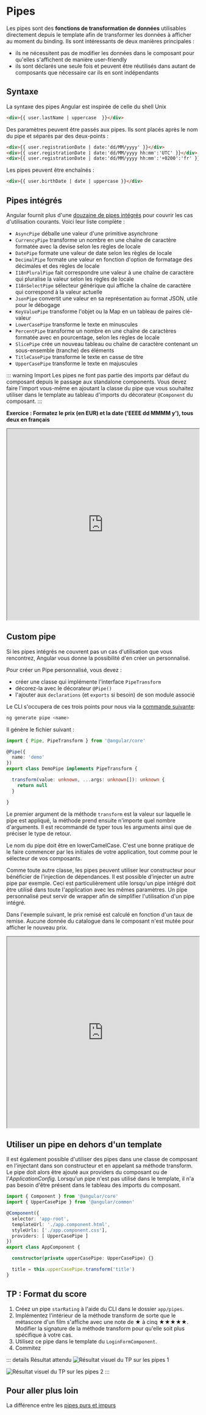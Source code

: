# Pipes

Les pipes sont des **fonctions de transformation de données** utilisables directement depuis le template afin de transformer les données à afficher au moment du binding. Ils sont intéressants de deux manières principales :
- ils ne nécessitent pas de modifier les données dans le composant pour qu'elles s'affichent de manière user-friendly
- ils sont déclarés une seule fois et peuvent être réutilisés dans autant de composants que nécessaire car ils en sont indépendants
  
## Syntaxe

La syntaxe des pipes Angular est inspirée de celle du shell Unix

```html
<div>{{ user.lastName | uppercase  }}</div>
```

Des paramètres peuvent être passés aux pipes. Ils sont placés après le nom du pipe et séparés par des deux-points :

```html
<div>{{ user.registrationDate | date:'dd/MM/yyyy' }}</div>
<div>{{ user.registrationDate | date:'dd/MM/yyyy hh:mm':'UTC' }}</div>
<div>{{ user.registrationDate | date:'dd/MM/yyyy hh:mm':'+0200':'fr' }}</div>
```

Les pipes peuvent être enchaînés :
```html
<div>{{ user.birthDate | date | uppercase }}</div>
```

## Pipes intégrés

Angular fournit plus d'une [douzaine de pipes intégrés](https://angular.dev/api?type=pipe) pour couvrir les cas d'utilisation courants. Voici leur liste complète :
- `AsyncPipe` déballe une valeur d'une primitive asynchrone
- `CurrencyPipe` transforme un nombre en une chaîne de caractère formatée avec la devise selon les règles de locale
- `DatePipe` formate une valeur de date selon les règles de locale
- `DecimalPipe` formate une valeur en fonction d'option de formatage des décimales et des règles de locale
- `I18nPluralPipe` fait correspondre une valeur à une chaîne de caractère qui pluralise la valeur selon les règles de locale
- `I18nSelectPipe` sélecteur générique qui affiche la chaîne de caractère qui correspond à la valeur actuelle
- `JsonPipe` convertit une valeur en sa représentation au format JSON, utile pour le débogage
- `KeyValuePipe` transforme l'objet ou la Map en un tableau de paires clé-valeur
- `LowerCasePipe` transforme le texte en minuscules
- `PercentPipe` transforme un nombre en une chaîne de caractères formatée avec en pourcentage, selon les règles de locale
- `SlicePipe` crée un nouveau tableau ou chaîne de caractère contenant un sous-ensemble (tranche) des éléments
- `TitleCasePipe` transforme le texte en casse de titre
- `UpperCasePipe` transforme le texte en majuscules

::: warning Import
Les pipes ne font pas partie des imports par défaut du composant depuis le passage aux standalone components. Vous devez faire l'import vous-même en ajoutant la classe du pipe que vous souhaitez utiliser dans le template au tableau d'imports du décorateur `@Component` du composant.
:::

**Exercice : Formatez le prix (en EUR) et la date ('EEEE dd MMMM y'), tous deux en français**
<iframe height='500' width='100%' src="https://stackblitz.com/fork/github/ocunidee/atpw-builtin-pipe/tree/master?ctl=1&embed=1&file=src/app/app.component.html&hideNavigation=1&title=Built-in%20pipes"></iframe>

## Custom pipe

Si les pipes intégrés ne couvrent pas un cas d'utilisation que vous rencontrez, Angular vous donne la possibilité d'en créer un personnalisé.

Pour créer un Pipe personnalisé, vous devez :
- créer une classe qui implémente l'interface `PipeTransform`
- décorez-la avec le décorateur `@Pipe()`
- l'ajouter aux `declarations` (et `exports` si besoin) de son module associé

Le CLI s'occupera de ces trois points pour nous via la [commande suivante](https://angular.dev/cli/generate/pipe):

```sh
ng generate pipe <name>
```

Il génère le fichier suivant :
```ts
import { Pipe, PipeTransform } from '@angular/core'

@Pipe({
  name: 'demo'
})
export class DemoPipe implements PipeTransform {

  transform(value: unknown, ...args: unknown[]): unknown {
    return null
  }

}
```
Le premier argument de la méthode `transform` est la valeur sur laquelle le pipe est appliqué, la méthode prend ensuite n'importe quel nombre d'arguments. Il est recommandé de typer tous les arguments ainsi que de préciser le type de retour.

Le nom du pipe doit être en lowerCamelCase. C'est une bonne pratique de le faire commencer par les initiales de votre application, tout comme pour le sélecteur de vos composants.

Comme toute autre classe, les pipes peuvent utiliser leur constructeur pour bénéficier de l'injection de dépendances. Il est possible d'injecter un autre pipe par exemple. Ceci est particulièrement utile lorsqu'un pipe intégré doit être utilisé dans toute l'application avec les mêmes paramètres. Un pipe personnalisé peut servir de wrapper afin de simplifier l'utilisation d'un pipe intégré.

Dans l'exemple suivant, le prix remisé est calculé en fonction d'un taux de remise. Aucune donnée du catalogue dans le composant n'est mutée pour afficher le nouveau prix.

<iframe height='500' width='100%' src="https://stackblitz.com/fork/github/ocunidee/atpw-custom-pipe/tree/master?ctl=1&embed=1&file=src/app/discounted.pipe.ts&hideNavigation=1&title=Custom%20pipe"></iframe>

## Utiliser un pipe en dehors d'un template

Il est également possible d'utiliser des pipes dans une classe de composant en l'injectant dans son constructeur et en appelant sa méthode transform. Le pipe doit alors être ajouté aux providers du composant ou de l'*ApplicationConfig*. Lorsqu'un pipe n'est pas utilisé dans le template, il n'a pas besoin d'être présent dans le tableau des imports du composant.

```ts
import { Component } from '@angular/core'
import { UpperCasePipe } from '@angular/common'

@Component({
  selector: 'app-root',
  templateUrl: './app.component.html',
  styleUrls: ['./app.component.css'],
  providers: [ UpperCasePipe ]
})
export class AppComponent {

  constructor(private upperCasePipe: UpperCasePipe) {}

  title = this.upperCasePipe.transform('title')
}
```
## TP : Format du score
1. Créez un pipe `starRating` à l'aide du CLI dans le dossier `app/pipes`.
2. Implémentez l'intérieur de la méthode transform de sorte que le métascore d'un film s'affiche avec une note de ★ à cinq ★★★★★. Modifier la signature de la méthode transform pour qu'elle soit plus spécifique à votre cas.
3. Utilisez ce pipe dans le template du `LoginFormComponent`.
4. Commitez

::: details Résultat attendu
![Résultat visuel du TP sur les pipes 1](../../assets/visual-1.png)

![Résultat visuel du TP sur les pipes 2](../../assets/visual-3.png)
:::


## Pour aller plus loin
La différence entre les [pipes purs et impurs](https://medium.com/@ghoul.ahmed5/pure-vs-impure-pipe-in-angular-2152cf073e4d)